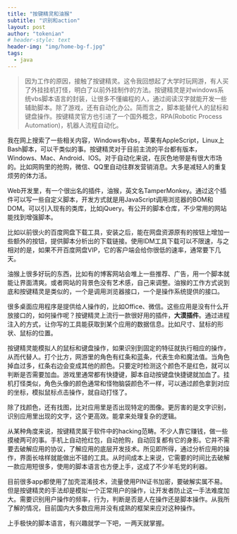 ```yaml
---
title: "按键精灵和油猴"
subtitle: "识别和action"
layout: post
author: "tokenian"
# header-style: text
header-img: "img/home-bg-f.jpg"
tags:
  - java
---
```


> 因为工作的原因，接触了按键精灵。这令我回想起了大学时玩网游，有人买了外挂挂机打怪，明白了以前外挂制作的方法。按键精灵是对windows系统vbs脚本语言的封装，让很多不懂编程的人，通过阅读汉字就能开发一些辅助脚本。除了游戏，还有自动化办公。简而言之，脚本能替代人的鼠标和键盘操作。按键精灵官方也引进了一个国外概念，RPA(Robotic Process Automation)，机器人流程自动化。

我在网上搜索了一些相关内容，Windows有vbs，苹果有AppleScript，Linux上Bash脚本，可以干类似的事。按键精灵对于目前主流的平台都有版本，Windows、Mac、Android、IOS。对于自动化来说，在灰色地带是有很大市场的。比如网购里的抢购，微信、QQ里自动往群发营销消息。大多是减轻人的重复烦劳的体力活。

Web开发里，有一个很出名的插件，油猴，英文名TamperMonkey。通过这个插件可以写一些自定义脚本，开发方式就是用JavaScript调用浏览器的BOM和DOM。可以引入现有的类库，比如jQuery。有公开的脚本仓库，不少常用的网站能找到增强脚本。

比如以前很火的百度网盘下载工具，安装之后，能在网盘资源原有的按钮上增加一些额外的按钮，提供脚本分析出的下载链接。使用IDM工具下载可以不限速，与之相对的是，如果不开百度网盘VIP，它的客户端会给你很低的速率，通常要下几天。

油猴上很多好玩的东西，比如有的博客网站会堆上一些推荐、广告，用一个脚本就能让界面清爽。或者网站的背景色没有艺术感，自己来调整。油猴的工作方式说到底和按键精灵是类似的，一个是调用浏览器接口，一个是操作系统提供的接口。

很多桌面应用程序是提供给人操作的，比如Office、微信。这些应用是没有什么开放接口的，如何操作呢？按键精灵上流行一款很好用的插件，**大漠插件**。通过进程注入的方式，让你写的工具能获取到某个应用的数据信息。比如尺寸、鼠标的形状、鼠标的位置。

按键精灵能模拟人的鼠标和键盘操作，如果识别到固定的特征就执行相应的操作，从而代替人。打个比方，网游里的角色有红条和蓝条，代表生命和魔法值。当角色掉血过多，红条右边会变成其他的颜色。只要定时检测这个颜色不是红色，就可以判断是否需要加血。游戏里通常都有快捷键，脚本自动按键盘快捷键就加血了。挂机打怪类似，角色头像的颜色通常和怪物脑袋颜色不一样，可以通过颜色拿到对应的坐标，模拟鼠标点击操作，就自动打怪了。

除了找颜色，还有找图，比对应用里是否出现特定的图像。更厉害的是文字识别，识别应用里出现的文字，这个更高效。能拿来处理复杂的逻辑。

从某种角度来说，按键精灵属于软件中的hacking范畴。不少人靠它赚钱，做一些摸棱两可的事。手机上自动抢红包，自动抢购，自动回复都有它的身影。它并不需要去破解应用的协议，了解应用的底层开发技术。所见即所得，通过分析应用的操作，界面长啥样就能做出不错的工具。从时间成本上来说，它需要的时间比去破解一款应用短很多，使用的脚本语言也方便上手，这成了不少羊毛党的利器。

目前很多app都使用了加壳混淆技术，流量使用PIN证书加密，要破解实属不易。但是按键精灵的手法却是模拟一个正常用户的操作，让开发者防止这一手法难度加大。需要识别用户操作的频率，行为，判断是否是人在操作还是脚本操作。从我所了解的情况，目前国内大多数应用并没有成熟的框架来应对这种操作。

上手极快的脚本语言，有兴趣就学一下吧，一两天就掌握。